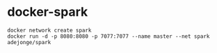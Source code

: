 # docker-spark

```
docker network create spark
docker run -d -p 8080:8080 -p 7077:7077 --name master --net spark adejonge/spark
```
